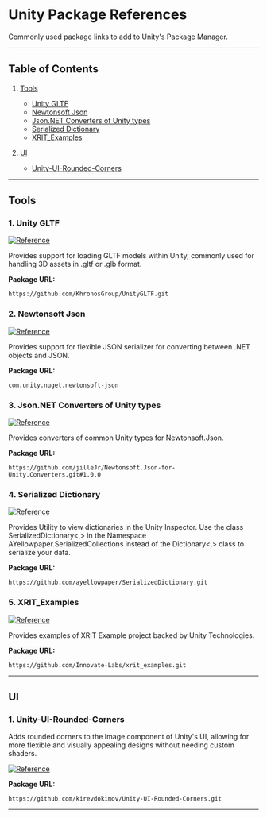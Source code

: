 # Unity Package References

Commonly used package links to add to Unity's Package Manager.

---

## Table of Contents

1. [Tools](#tools)

   - [Unity GLTF](#1-unity-gltf)
   - [Newtonsoft Json](#2-newtonsoft-json)
   - [Json.NET Converters of Unity types](#3-jsonnet-converters-of-unity-types)
   - [Serialized Dictionary](#4-serialized-dictionary)
   - [XRIT_Examples](#5-xrit-examples)
2. [UI](#ui)

   - [Unity-UI-Rounded-Corners](#1-unity-ui-rounded-corners)

---

## Tools

### 1. Unity GLTF

[![Reference](https://img.shields.io/badge/Reference-Unity-black)](https://docs.unity3d.com/Packages/com.unity.cloud.gltfast@5.2/manual/index.html)

Provides support for loading GLTF models within Unity, commonly used for handling 3D assets in .gltf or .glb format.

**Package URL:**

```
https://github.com/KhronosGroup/UnityGLTF.git
```

### 2. Newtonsoft Json

[![Reference](https://img.shields.io/badge/Reference-Unity-black)](https://docs.unity3d.com/Packages/com.unity.nuget.newtonsoft-json@3.2/manual/index.html)

Provides support for flexible JSON serializer for converting between .NET objects and JSON.

**Package URL:**

```
com.unity.nuget.newtonsoft-json
```

### 3. Json.NET Converters of Unity types

[![Reference](https://img.shields.io/badge/Reference-GitHub-blue)](https://github.com/applejag/Newtonsoft.Json-for-Unity.Converters.git)

Provides converters of common Unity types for Newtonsoft.Json.

**Package URL:**

```
https://github.com/jilleJr/Newtonsoft.Json-for-Unity.Converters.git#1.0.0
```

### 4. Serialized Dictionary

[![Reference](https://img.shields.io/badge/Reference-GitHub-blue)](https://github.com/ayellowpaper/SerializedDictionary)

Provides Utility to view dictionaries in the Unity Inspector.
Use the class SerializedDictionary<,> in the Namespace AYellowpaper.SerializedCollections instead of the Dictionary<,> class to serialize your data.

**Package URL:**

```
https://github.com/ayellowpaper/SerializedDictionary.git
```
### 5. XRIT_Examples

[![Reference](https://img.shields.io/badge/Reference-GitHub-blue)](https://github.com/Innovate-Labs/xrit_examples)

Provides examples of XRIT Example project backed by Unity Technologies.

**Package URL:**

```
https://github.com/Innovate-Labs/xrit_examples.git
```

---

## UI

### 1. Unity-UI-Rounded-Corners

Adds rounded corners to the Image component of Unity's UI, allowing for more flexible and visually appealing designs without needing custom shaders.

[![Reference](https://img.shields.io/badge/Reference-GitHub-blue)](https://github.com/kirevdokimov/Unity-UI-Rounded-Corners)

**Package URL:**

```
https://github.com/kirevdokimov/Unity-UI-Rounded-Corners.git
```

---

